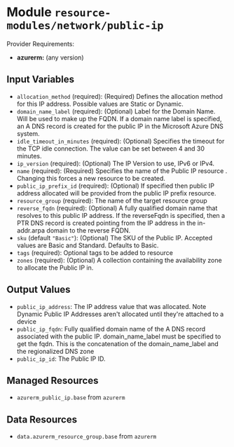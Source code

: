 
# Module `resource-modules/network/public-ip`

Provider Requirements:
* **azurerm:** (any version)

## Input Variables
* `allocation_method` (required): (Required) Defines the allocation method for this IP address. Possible values are Static or Dynamic.
* `domain_name_label` (required): (Optional) Label for the Domain Name. Will be used to make up the FQDN. If a domain name label is specified, an A DNS record is created for the public IP in the Microsoft Azure DNS system.
* `idle_timeout_in_minutes` (required): (Optional) Specifies the timeout for the TCP idle connection. The value can be set between 4 and 30 minutes.
* `ip_version` (required): (Optional) The IP Version to use, IPv6 or IPv4.
* `name` (required): (Required) Specifies the name of the Public IP resource . Changing this forces a new resource to be created.
* `public_ip_prefix_id` (required): (Optional) If specified then public IP address allocated will be provided from the public IP prefix resource.
* `resource_group` (required): The name of the target resource group
* `reverse_fqdn` (required): (Optional) A fully qualified domain name that resolves to this public IP address. If the reverseFqdn is specified, then a PTR DNS record is created pointing from the IP address in the in-addr.arpa domain to the reverse FQDN.
* `sku` (default `"Basic"`): (Optional) The SKU of the Public IP. Accepted values are Basic and Standard. Defaults to Basic.
* `tags` (required): Optional tags to be added to resource
* `zones` (required): (Optional) A collection containing the availability zone to allocate the Public IP in.

## Output Values
* `public_ip_address`: The IP address value that was allocated. Note Dynamic Public IP Addresses aren't allocated until they're attached to a device
* `public_ip_fqdn`: Fully qualified domain name of the A DNS record associated with the public IP. domain_name_label must be specified to get the fqdn. This is the concatenation of the domain_name_label and the regionalized DNS zone
* `public_ip_id`: The Public IP ID.

## Managed Resources
* `azurerm_public_ip.base` from `azurerm`

## Data Resources
* `data.azurerm_resource_group.base` from `azurerm`

